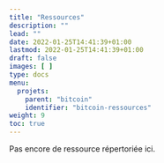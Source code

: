 ```yaml
---
title: "Ressources"
description: ""
lead: ""
date: 2022-01-25T14:41:39+01:00
lastmod: 2022-01-25T14:41:39+01:00
draft: false
images: [ ]
type: docs
menu:
  projets:
    parent: "bitcoin"
    identifier: "bitcoin-ressources"
weight: 9
toc: true
---
```


Pas encore de ressource répertoriée ici.